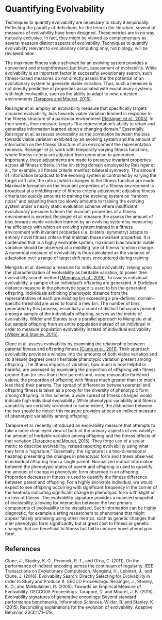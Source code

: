 Quantifying Evolvability
========================

Techniques to quantify evolvability are necessary to study it empirically.
Reflecting the plurality of definitions for the term in the literature, several of measures of evolvability have been designed.
These metrics are in no way mutually exclusive.
In fact, they might be viewed as complementary as several measure distinct aspects of evolvability.
Techniques to quantify evolvability relevant to evolutionary computing only, not biology, will be reviewed here.

The maximum fitness value achieved by an evolving system provides a convenient and straightforward, but blunt, assessment of evolvability.
While evolvability is an important factor in successful evolutionary search, such fitness-based measures do not directly assess the the potential of an evolutionary system to generate viable variation.
Thus, such a measure is not directly predictive of properties associated with
evolutionary systems with high evolvability, such as the ability to
adapt to new, untested environments
[[Tarapore and Mouret, 2015]](#Tarapore2015EvolvabilityBenchmarks).

Reisinger et al. employ an evolvability measure that specifically targets acquired evolvability, bias towards viable variation learned in response to the fitness structure of a particular environment [[Reisinger et al., 2005]](#Reisinger2005TowardsEvolvability).
In their words, their measure targets “the representation’s ability to retain and generalize information learned about a changing domain.”
Essentially, Reisinger et al. assesses evolvability as the correlation between the bias towards viable variation exhibited by an evolving system and the amount of information on the fitness structure of an environment the representation receives.
Reisinger et al. work with temporally varying fitness functions, where fitness criteria are adjusted from generation to generation.
Importantly, these adjustments are made to preserve invariant properties across all fitness criteria.
In the bit-string domain employed by Reisinger et al., for example, all fitness criteria manifest bilateral symmetry.
The amount of information broadcast to the evolving system is controlled by varying the target drift rate, the rate at which changes to the fitness function are made.
Maximal information on the invariant properties of a fitness environment is broadcast at a middling rate of fitness criteria adjustment; adjusting fitness criteria too quickly amounts to training the evolving system on “random noise” and adjusting them too slowly amounts to training the evolving system under a nearly static evaluation scheme where insufficient evolutionary pressure to learn the invariant properties of a fitness environment is exerted.
Reisinger et al. measure the assess the amount of bias towards viable variation learned by an evolving system by measuring the efficiency with which an evolving system trained in a fitness environment with invariant properties (i.e. bilateral symmetry) adapts to entirely novel fitness criteria that maintain those invariant properties.
It is contended that in a highly evolvable system, maximum bias towards viable variation should be observed at a middling rate of fitness function change.
A numerical measure of evolvability is thus calculated as the variance of adaptation over a range of target drift rates encountered during training.

Mengistu et al. develop a measure for individual evolvability, relying upon the characterization of evolvability as heritable variation, to power their evolvability search method [[Mengistu et al., 2016]](#Mengistu2016EvolvabilityIt).
To assess individual evolvability, a sample of an individual’s offspring are generated.
A Euclidean distance measure in the phenotype space is used to bin the generated offspring.
Individuals exhibiting phenotypic distance from the representatives of each pre-existing bin exceeding a pre-defined, domain-specific threshold are used to found a new bin.
The number of bins generated by this process, essentially a count of distinct behaviors present among a sample of the individual’s offspring, serves as the metric of evolvability.
Wilder and Stanley take a parallel approach to Mengistu et al., but sample offspring from an entire population instead of an individual in order to measure population evolvability instead of individual evolvability [[Wilder and Stanley, 2015]](#Wilder2015ReconcilingEvolvability).

Clune et al. assess evolvability by examining the relationship between
parental fitness and offspring fitness [[Clune et al., 2011]](#Clune2011OnRegularity).
Their approach evolvability provides a window into the amounts of both viable variation and (to a lesser degree) overall heritable phenotypic variation present among offspring.
The fitness impacts of variation, how much is how helpful or harmful, are assessed by examining the proportion of offspring with fitness greater than (or less than) their parents and, using reasonable threshold values, the proportion of offspring with fitness much greater than (or much less than) their parents.
The spread of differences between parental and offspring fitness is taken as a proxy for the diversity of phenotypic form among offspring.
In this scheme, a wide spread of fitness changes would indicate high individual
evolvability.
While phenotypic variability and fitness variability are certainly correlated to some extent, the distinction between the two should be noted; this measure provides at best an indirect measure of phenotypic variability among offspring.

Tarapore et al. recently introduced an evolvability measure that attempts to take a more clear-eyed view of both of the primary aspects of evolvability: the amount of heritable variation among offspring and the fitness effects of that variation [[Tarapore and Mouret, 2015]](#Tarapore2015EvolvabilityBenchmarks).
They forgo use of a scalar metric to describe evolvability, instead reporting evolvability using what they term a “signature.”
Essentially, the signature is a two-dimensional heatmap presenting the changes in phenotypic form and fitness observed in individual offspring from a single parent.
Normalized mutual information between the phenotypic states of parent and offspring is used to quantify the amount of change in phenotypic form observed in an offspring.
Proportion decrease in fitness is used to quantify the fitness difference between parent and offspring.
For a highly evolvable individual, we would expect to see offspring occurring with significant frequency in the corner of the heatmap indicating significant change in phenotypic form with slight or no loss of fitness.
The evolvability signature provides a nuanced snapshot of evolvability, allowing for interaction between the two primary components of evolvability to be visualized.
Such information can be highly diagnostic, for example alerting researchers to phenomena that might appear falsely promising using other metrics, such as genetic changes that alter phenotypic form significantly but at great cost to fitness or genetic changes that are beneficial to fitness but fail to uncover novel phenotypic form.

References
----------

<a name="Clune2011OnRegularity">
Clune, J., Stanley, K. O., Pennock, R. T., and Ofria, C. (2011). On the performance of
indirect encoding across the continuum of regularity. IEEE Transactions on Evolutionary Computation.
</a>

<a name="Mengistu2016EvolvabilityIt">
Mengistu, H., Lehman, J., and Clune, J. (2016). Evolvability Search: Directly Selecting for Evolvability in order to Study and Produce It. GECCO Proceedings.
</a>

<a name="Reisinger2005TowardsEvolvability">
Reisinger, J., Stanley, K. O., and Miikkulainen, R. (2005). Towards an Empirical Measure of Evolvability. GECCO05 Proceedings.
</a>

<a name="Tarapore2015EvolvabilityBenchmarks">
Tarapore, D. and Mouret, J. B. (2015). Evolvability signatures of generative encodings: Beyond standard performance benchmarks. Information Sciences.
</a>

<a name="Wilder2015ReconcilingEvolvability">
Wilder, B. and Stanley, K. (2015). Reconciling explanations for the evolution of evolvability. Adaptive Behavior, 23(3):171–179.
</a>
